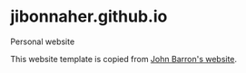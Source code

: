 # jibonnaher.github.io
Personal website

This website template is copied from [John Barron's website](https://jonbarron.info/).
